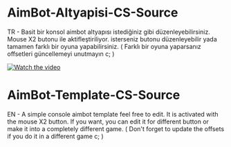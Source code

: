# AimBot-Altyapisi-CS-Source
TR - Basit bir konsol aimbot altyapısı istediğiniz gibi düzenleyebilirsiniz.
Mouse X2 butonu ile aktifleştiriliyor. isterseniz butonu düzenleyebilir yada tamamen farklı bir oyuna yapabilirsiniz. ( Farklı bir oyuna yaparsanız offsetleri güncellemeyi unutmayın c; )

[![Watch the video](https://media.discordapp.net/attachments/1088099454470598737/1121537655772033154/image.png?width=1200&height=676)](https://cdn.discordapp.com/attachments/1118648306772475945/1121537137171497151/2023-06-22_23-25-45_Trim.mp4)

# AimBot-Template-CS-Source
EN - A simple console aimbot template feel free to edit.
It is activated with the mouse X2 button. If you want, you can edit it for different button or make it into a completely different game. ( Don't forget to update the offsets if you do it in a different game c; )
